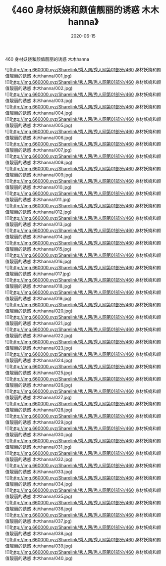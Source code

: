 ﻿---
layout: post
title:  《460 身材妖娆和颜值靓丽的诱惑 木木hanna》
date:   2020-06-15
img: http://img.660000.xyz/Sharelink/秀人网/秀人网第01部分/460 身材妖娆和颜值靓丽的诱惑 木木hanna/000.jpg
categories: [美女, 清纯, 唯美]
---

460 身材妖娆和颜值靓丽的诱惑 木木hanna

  ![](http://img.660000.xyz/Sharelink/秀人网/秀人网第01部分/460 身材妖娆和颜值靓丽的诱惑 木木hanna/001.jpg) <br> ![](http://img.660000.xyz/Sharelink/秀人网/秀人网第01部分/460 身材妖娆和颜值靓丽的诱惑 木木hanna/002.jpg) <br> ![](http://img.660000.xyz/Sharelink/秀人网/秀人网第01部分/460 身材妖娆和颜值靓丽的诱惑 木木hanna/003.jpg) <br> ![](http://img.660000.xyz/Sharelink/秀人网/秀人网第01部分/460 身材妖娆和颜值靓丽的诱惑 木木hanna/004.jpg) <br> ![](http://img.660000.xyz/Sharelink/秀人网/秀人网第01部分/460 身材妖娆和颜值靓丽的诱惑 木木hanna/005.jpg) <br> ![](http://img.660000.xyz/Sharelink/秀人网/秀人网第01部分/460 身材妖娆和颜值靓丽的诱惑 木木hanna/006.jpg) <br> ![](http://img.660000.xyz/Sharelink/秀人网/秀人网第01部分/460 身材妖娆和颜值靓丽的诱惑 木木hanna/007.jpg) <br> ![](http://img.660000.xyz/Sharelink/秀人网/秀人网第01部分/460 身材妖娆和颜值靓丽的诱惑 木木hanna/008.jpg) <br> ![](http://img.660000.xyz/Sharelink/秀人网/秀人网第01部分/460 身材妖娆和颜值靓丽的诱惑 木木hanna/009.jpg) <br> ![](http://img.660000.xyz/Sharelink/秀人网/秀人网第01部分/460 身材妖娆和颜值靓丽的诱惑 木木hanna/010.jpg) <br> ![](http://img.660000.xyz/Sharelink/秀人网/秀人网第01部分/460 身材妖娆和颜值靓丽的诱惑 木木hanna/011.jpg) <br> ![](http://img.660000.xyz/Sharelink/秀人网/秀人网第01部分/460 身材妖娆和颜值靓丽的诱惑 木木hanna/012.jpg) <br> ![](http://img.660000.xyz/Sharelink/秀人网/秀人网第01部分/460 身材妖娆和颜值靓丽的诱惑 木木hanna/013.jpg) <br> ![](http://img.660000.xyz/Sharelink/秀人网/秀人网第01部分/460 身材妖娆和颜值靓丽的诱惑 木木hanna/014.jpg) <br> ![](http://img.660000.xyz/Sharelink/秀人网/秀人网第01部分/460 身材妖娆和颜值靓丽的诱惑 木木hanna/015.jpg) <br> ![](http://img.660000.xyz/Sharelink/秀人网/秀人网第01部分/460 身材妖娆和颜值靓丽的诱惑 木木hanna/016.jpg) <br> ![](http://img.660000.xyz/Sharelink/秀人网/秀人网第01部分/460 身材妖娆和颜值靓丽的诱惑 木木hanna/017.jpg) <br> ![](http://img.660000.xyz/Sharelink/秀人网/秀人网第01部分/460 身材妖娆和颜值靓丽的诱惑 木木hanna/018.jpg) <br> ![](http://img.660000.xyz/Sharelink/秀人网/秀人网第01部分/460 身材妖娆和颜值靓丽的诱惑 木木hanna/019.jpg) <br> ![](http://img.660000.xyz/Sharelink/秀人网/秀人网第01部分/460 身材妖娆和颜值靓丽的诱惑 木木hanna/020.jpg) <br> ![](http://img.660000.xyz/Sharelink/秀人网/秀人网第01部分/460 身材妖娆和颜值靓丽的诱惑 木木hanna/021.jpg) <br> ![](http://img.660000.xyz/Sharelink/秀人网/秀人网第01部分/460 身材妖娆和颜值靓丽的诱惑 木木hanna/022.jpg) <br> ![](http://img.660000.xyz/Sharelink/秀人网/秀人网第01部分/460 身材妖娆和颜值靓丽的诱惑 木木hanna/023.jpg) <br> ![](http://img.660000.xyz/Sharelink/秀人网/秀人网第01部分/460 身材妖娆和颜值靓丽的诱惑 木木hanna/024.jpg) <br> ![](http://img.660000.xyz/Sharelink/秀人网/秀人网第01部分/460 身材妖娆和颜值靓丽的诱惑 木木hanna/025.jpg) <br> ![](http://img.660000.xyz/Sharelink/秀人网/秀人网第01部分/460 身材妖娆和颜值靓丽的诱惑 木木hanna/026.jpg) <br> ![](http://img.660000.xyz/Sharelink/秀人网/秀人网第01部分/460 身材妖娆和颜值靓丽的诱惑 木木hanna/027.jpg) <br> ![](http://img.660000.xyz/Sharelink/秀人网/秀人网第01部分/460 身材妖娆和颜值靓丽的诱惑 木木hanna/028.jpg) <br> ![](http://img.660000.xyz/Sharelink/秀人网/秀人网第01部分/460 身材妖娆和颜值靓丽的诱惑 木木hanna/029.jpg) <br> ![](http://img.660000.xyz/Sharelink/秀人网/秀人网第01部分/460 身材妖娆和颜值靓丽的诱惑 木木hanna/030.jpg) <br> ![](http://img.660000.xyz/Sharelink/秀人网/秀人网第01部分/460 身材妖娆和颜值靓丽的诱惑 木木hanna/031.jpg) <br> ![](http://img.660000.xyz/Sharelink/秀人网/秀人网第01部分/460 身材妖娆和颜值靓丽的诱惑 木木hanna/032.jpg) <br> ![](http://img.660000.xyz/Sharelink/秀人网/秀人网第01部分/460 身材妖娆和颜值靓丽的诱惑 木木hanna/033.jpg) <br> ![](http://img.660000.xyz/Sharelink/秀人网/秀人网第01部分/460 身材妖娆和颜值靓丽的诱惑 木木hanna/034.jpg) <br> ![](http://img.660000.xyz/Sharelink/秀人网/秀人网第01部分/460 身材妖娆和颜值靓丽的诱惑 木木hanna/035.jpg) <br> ![](http://img.660000.xyz/Sharelink/秀人网/秀人网第01部分/460 身材妖娆和颜值靓丽的诱惑 木木hanna/036.jpg) <br> ![](http://img.660000.xyz/Sharelink/秀人网/秀人网第01部分/460 身材妖娆和颜值靓丽的诱惑 木木hanna/037.jpg) <br> ![](http://img.660000.xyz/Sharelink/秀人网/秀人网第01部分/460 身材妖娆和颜值靓丽的诱惑 木木hanna/038.jpg) <br> ![](http://img.660000.xyz/Sharelink/秀人网/秀人网第01部分/460 身材妖娆和颜值靓丽的诱惑 木木hanna/039.jpg) <br> ![](http://img.660000.xyz/Sharelink/秀人网/秀人网第01部分/460 身材妖娆和颜值靓丽的诱惑 木木hanna/040.jpg) <br>